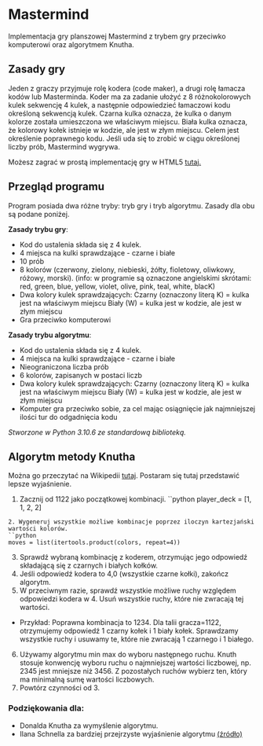 # Mastermind
Implementacja gry planszowej Mastermind z trybem gry przeciwko komputerowi oraz algorytmem Knutha.

## Zasady gry
Jeden z graczy przyjmuje rolę kodera (code maker), a drugi rolę łamacza kodów lub Masterminda.
Koder ma za zadanie ułożyć z 8 różnokolorowych kulek sekwencję 4 kulek, a następnie odpowiedzieć łamaczowi kodu określoną sekwencją kulek.
Czarna kulka oznacza, że kulka o danym kolorze została umieszczona we właściwym miejscu.
Biała kulka oznacza, że kolorowy kołek istnieje w kodzie, ale jest w złym miejscu.
Celem jest określenie poprawnego kodu. Jeśli uda się to zrobić w ciągu określonej liczby prób, Mastermind wygrywa.

Możesz zagrać w prostą implementację gry w HTML5 [tutaj.](https://webgamesonline.com/mastermind/)

## Przegląd programu

Program posiada dwa różne tryby: tryb gry i tryb algorytmu. Zasady dla obu są podane poniżej.

**Zasady trybu gry**:
- Kod do ustalenia składa się z 4 kulek.
- 4 miejsca na kulki sprawdzające - czarne i białe
- 10 prób
- 8 kolorów (czerwony, zielony, niebieski, żółty, fioletowy, oliwkowy, różowy, morski).
(info: w programie są oznaczone angielskimi skrótami: red, green, blue, yellow, violet, olive, pink, teal, white, blacK)
- Dwa kolory kulek sprawdzających:
    Czarny (oznaczony literą K) = kulka jest na właściwym miejscu
    Biały (W) = kulka jest w kodzie, ale jest w złym miejscu
- Gra przeciwko komputerowi

**Zasady trybu algorytmu**:
- Kod do ustalenia składa się z 4 kulek.
- 4 miejsca na kulki sprawdzające - czarne i białe
- Nieograniczona liczba prób
- 6 kolorów, zapisanych w postaci liczb
- Dwa kolory kulek sprawdzających:
    Czarny (oznaczony literą K) = kulka jest na właściwym miejscu
    Biały (W) = kulka jest w kodzie, ale jest w złym miejscu
- Komputer gra przeciwko sobie, za cel mając osiągnięcie jak najmniejszej ilości tur do odgadnięcia kodu

*Stworzone w Python 3.10.6 ze standardową biblioteką.*

## Algorytm metody Knutha

Można go przeczytać na Wikipedii [tutaj](https://en.wikipedia.org/wiki/Mastermind_(board_game)#Worst_case:_Five-guess_algorithm). Postaram się tutaj przedstawić lepsze wyjaśnienie.
1. Zacznij od 1122 jako początkowej kombinacji.
``python
player_deck = [1, 1, 2, 2]
```
2. Wygeneruj wszystkie możliwe kombinacje poprzez iloczyn kartezjański wartości kolorów.
``python 
moves = list(itertools.product(colors, repeat=4))
```
3. Sprawdź wybraną kombinację z koderem, otrzymując jego odpowiedź składającą się z czarnych i białych kołków.
4. Jeśli odpowiedź kodera to 4,0 (wszystkie czarne kołki), zakończ algorytm.
5. W przeciwnym razie, sprawdź wszystkie możliwe ruchy względem odpowiedzi kodera w 4. Usuń wszystkie ruchy, które nie zwracają tej wartości.
- Przykład:
Poprawna kombinacja to 1234. Dla talii gracza=1122, otrzymujemy odpowiedź 1 czarny kołek i 1 biały kołek. Sprawdzamy wszystkie ruchy i usuwamy te, które nie zwracają 1 czarnego i 1 białego.
6. Używamy algorytmu min max do wyboru następnego ruchu. Knuth stosuje konwencję wyboru ruchu o najmniejszej wartości liczbowej, np. 2345 jest mniejsze niż 3456. Z pozostałych ruchów wybierz ten, który ma minimalną sumę wartości liczbowych.
7. Powtórz czynności od 3.

### Podziękowania dla:
- Donalda Knutha za wymyślenie algorytmu.
- Ilana Schnella za bardziej przejrzyste wyjaśnienie algorytmu [(źródło)](https://github.com/ilanschnell/mastermind)

[^1]: Źródło: http://www.cs.uni.edu/~wallingf/teaching/cs3530/resources/knuth-mastermind.pdf